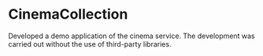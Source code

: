 # CinemaCollection
Developed a demo application of the cinema service. The development was carried out without the use of third-party libraries.
